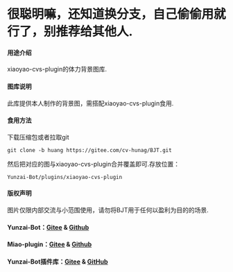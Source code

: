 # 很聪明嘛，还知道换分支，自己偷偷用就行了，别推荐给其他人.

#### 用途介绍
xiaoyao-cvs-plugin的体力背景图库.

#### 图库说明
此库提供本人制作的背景图，需搭配xiaoyao-cvs-plugin食用.

#### 食用方法
下载压缩包或者拉取git

```
git clone -b huang https://gitee.com/cv-hunag/BJT.git
```

然后把对应的图与xiaoyao-cvs-plugin合并覆盖即可.存放位置：

```
Yunzai-Bot/plugins/xiaoyao-cvs-plugin
```

#### 版权声明
图片仅限内部交流与小范围使用，请勿将BJT用于任何以盈利为目的的场景.

#### Yunzai-Bot：[Gitee](https://gitee.com/Le-niao/Yunzai-Bot) & [Github](https://github.com/Le-niao/Yunzai-Bot)

#### Miao-plugin：[Gitee](https://gitee.com/yoimiya-kokomi/miao-plugin) & [Github](https://github.com/yoimiya-kokomi/miao-plugin)

#### Yunzai-Bot插件库：[Gitee](https://gitee.com/Hikari666/Yunzai-Bot-plugins-index) & [GitHub](https://github.com/HiArcadia/Yunzai-Bot-plugins-index)
